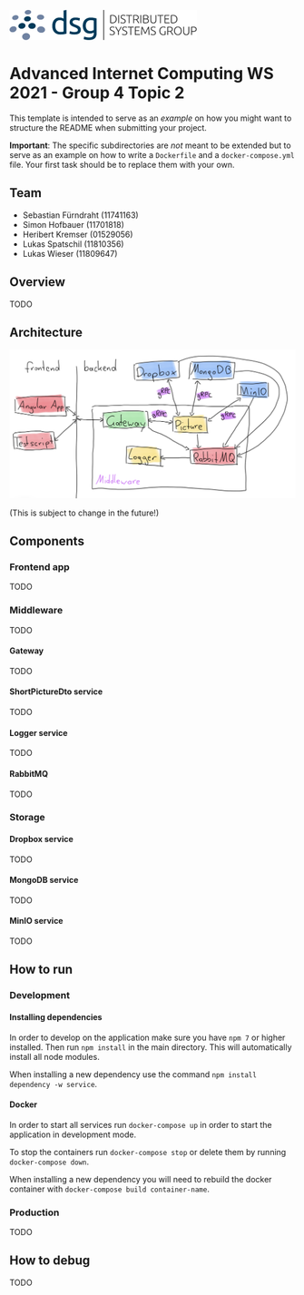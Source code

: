 ![DSG](./docs/dsg_logo.png)

# Advanced Internet Computing WS 2021 - Group 4 Topic 2

This template is intended to serve as an *example* on how you might want to structure the README when submitting your project.

**Important**: The specific subdirectories are *not* meant to be extended but to serve as an example on how to write a `Dockerfile` and a `docker-compose.yml` file. Your first task should be to replace them with your own.

## Team

- Sebastian Fürndraht (11741163)
- Simon Hofbauer (11701818)
- Heribert Kremser (01529056)
- Lukas Spatschil (11810356)
- Lukas Wieser (11809647)

## Overview

TODO

## Architecture

![Architecture](./docs/architecture.png)

(This is subject to change in the future!)

## Components

### Frontend app

TODO

### Middleware

TODO

#### Gateway

TODO

#### ShortPictureDto service

TODO

#### Logger service

TODO

#### RabbitMQ

TODO

### Storage

#### Dropbox service

TODO

#### MongoDB service

TODO

#### MinIO service

TODO

## How to run

### Development

#### Installing dependencies

In order to develop on the application make sure you have `npm 7` or higher installed.
Then run `npm install` in the main directory. This will automatically install all node modules.

When installing a new dependency use the command `npm install dependency -w service`.

#### Docker

In order to start all services run `docker-compose up` in order to start the application in development mode.

To stop the containers run `docker-compose stop` or delete them by running `docker-compose down`.

When installing a new dependency you will need to rebuild the docker container with `docker-compose build container-name`.

### Production

TODO

## How to debug

TODO
